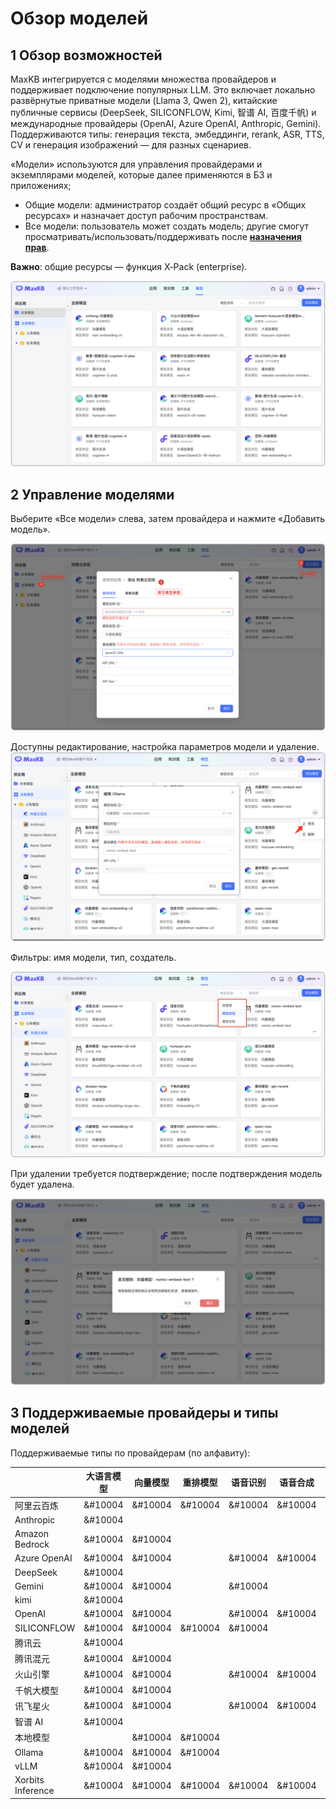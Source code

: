 # Обзор моделей

## 1 Обзор возможностей


MaxKB интегрируется с моделями множества провайдеров и поддерживает подключение популярных LLM. Это включает локально развёрнутые приватные модели (Llama 3, Qwen 2), китайские публичные сервисы (DeepSeek, SILICONFLOW, Kimi, 智谱 AI, 百度千帆) и международные провайдеры (OpenAI, Azure OpenAI, Anthropic, Gemini). Поддерживаются типы: генерация текста, эмбеддинги, rerank, ASR, TTS, CV и генерация изображений — для разных сценариев.


«Модели» используются для управления провайдерами и экземплярами моделей, которые далее применяются в БЗ и приложениях;

 - Общие модели: администратор создаёт общий ресурс в «Общих ресурсах» и назначает доступ рабочим пространствам.
 - Все модели: пользователь может создать модель; другие смогут просматривать/использовать/поддерживать после [**назначения прав**](../../user_manual/X-Pack/authorization_resources.md).
   
 **Важно**: общие ресурсы — функция X‑Pack (enterprise).

![模型](../../img/model/model_view.png)

## 2 Управление моделями

Выберите «Все модели» слева, затем провайдера и нажмите «Добавить модель».

![模型](../../img/model/create_model.png)

Доступны редактирование, настройка параметров модели и удаление.
![模型](../../img/model/edit_model.png)

Фильтры: имя модели, тип, создатель.

![模型](../../img/model/search_model.png)

При удалении требуется подтверждение; после подтверждения модель будет удалена.

![模型](../../img/model/delete_model.png)



## 3 Поддерживаемые провайдеры и типы моделей

Поддерживаемые типы по провайдерам (по алфавиту):

|                 | 大语言模型 |  向量模型  |  重排模型  | 语音识别 | 语音合成 |  视觉模型  | 图片生成  | 
|-----------------|:--------:|:---------:|:----------:|:----------:|:----------:|:----------:|:----------:|
|阿里云百炼         |  &#10004 |  &#10004  | &#10004    |  &#10004   | &#10004   |  &#10004   |  &#10004  |
|Anthropic        |  &#10004 |           |            |            |           |   &#10004  |           |
|Amazon Bedrock   |  &#10004 |  &#10004  |            |            |           |            |         |
|Azure OpenAI     |  &#10004 |  &#10004  |            |  &#10004   | &#10004   |  &#10004  | &#10004 |
|DeepSeek         |  &#10004 |           |            |            |           |           |         | 
|Gemini           |  &#10004 |  &#10004  |            |  &#10004   |           | &#10004   |          |
|kimi             |  &#10004 |           |            |            |           |           |          |
|OpenAI           |  &#10004 |  &#10004  |            | &#10004    |  &#10004  | &#10004 | &#10004 |
|SILICONFLOW      | &#10004  |  &#10004  |   &#10004  |  &#10004   |          |           | &#10004 |
|腾讯云            |  &#10004 |           |            |            |         |            |            |
|腾讯混元          |  &#10004 |  &#10004  |            |            |           | &#10004 | &#10004 |
|火山引擎          |  &#10004 |  &#10004 |            |  &#10004   |  &#10004  | &#10004 | &#10004 |
|千帆大模型         | &#10004 |  &#10004  |            |            |           |        |        |
|讯飞星火          | &#10004 |  &#10004   |            | &#10004    |  &#10004  |        |         |
|智谱 AI           | &#10004 |            |            |            |           | &#10004 | &#10004 |
|本地模型          |          |  &#10004  | &#10004    |            |           |        |        |
|Ollama           |  &#10004 |  &#10004  | &#10004 |            |           | &#10004 |          |
|vLLM             |  &#10004 |  &#10004  |            |            |           | &#10004 |          |
|Xorbits Inference| &#10004 |  &#10004   | &#10004    | &#10004   |   &#10004  | &#10004 | &#10004 |






